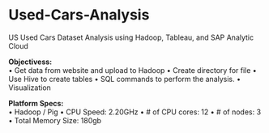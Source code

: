 # Used-Cars-Analysis
US Used Cars Dataset Analysis using Hadoop, Tableau, and SAP Analytic Cloud

**Objectivess:**  
•	Get data from website and upload to Hadoop
•	Create directory for file
•	Use Hive to create tables 
•	SQL commands to perform the analysis.
•	Visualization

**Platform Specs:**  
•	Hadoop / Pig
•	CPU Speed: 2.20GHz
•	# of CPU cores: 12
•	# of nodes: 3
•	Total Memory Size: 180gb
